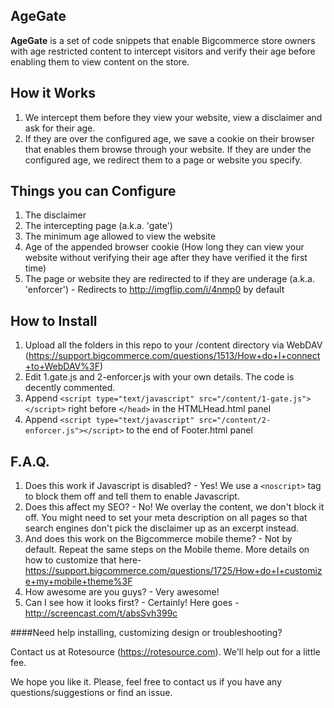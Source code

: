 AgeGate
--------

**AgeGate** is a set of code snippets that enable Bigcommerce store owners with age restricted content to intercept visitors and verify their age before enabling them to view content on the store.

How it Works
--------

1. We intercept them before they view your website, view a disclaimer and ask for their age.
2. If they are over the configured age, we save a cookie on their browser that enables them browse through your website. If they are under the configured age, we redirect them to a page or website you specify.

Things you can Configure
-
1. The disclaimer
2. The intercepting page (a.k.a. 'gate')
3. The minimum age allowed to view the website
4. Age of the appended browser cookie (How long they can view your website without verifying their age after they have verified it the first time)
5. The page or website they are redirected to if they are underage (a.k.a. 'enforcer') - Redirects to http://imgflip.com/i/4nmp0 by default

How to Install
-
1. Upload all the folders in this repo to your /content directory via WebDAV (https://support.bigcommerce.com/questions/1513/How+do+I+connect+to+WebDAV%3F)
2. Edit 1.gate.js and 2-enforcer.js with your own details. The code is decently commented.
2. Append `<script type="text/javascript" src="/content/1-gate.js"></script>` right before `</head>` in the HTMLHead.html panel
3. Append `<script type="text/javascript" src="/content/2-enforcer.js"></script>` to the end of Footer.html panel

F.A.Q.
-
1. Does this work if Javascript is disabled? - Yes! We use a `<noscript>` tag to block them off and tell them to enable Javascript.
2. Does this affect my SEO? - No! We overlay the content, we don't block it off. You might need to set your meta description on all pages so that search engines don't pick the disclaimer up as an excerpt instead.
3. And does this work on the Bigcommerce mobile theme? - Not by default. Repeat the same steps on the Mobile theme. More details on how to customize that here- https://support.bigcommerce.com/questions/1725/How+do+I+customize+my+mobile+theme%3F
4. How awesome are you guys? - Very awesome!
5. Can I see how it looks first? - Certainly! Here goes - http://screencast.com/t/absSvh399c

####Need help installing, customizing design or troubleshooting?

Contact us at Rotesource (https://rotesource.com). We'll help out for a little fee.

We hope you like it. Please, feel free to contact us if you have any questions/suggestions or find an issue.
